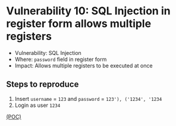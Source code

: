 # Vulnerability 10: SQL Injection in register form allows multiple registers

- Vulnerability: SQL Injection
- Where: `password` field in register form
- Impact: Allows multiple registers to be executed at once

## Steps to reproduce

1. Insert `username` = `123` and `password` = `123'), ('1234', '1234`
2. Login as user `1234`

[(POC)](SQLvuln10.py)
